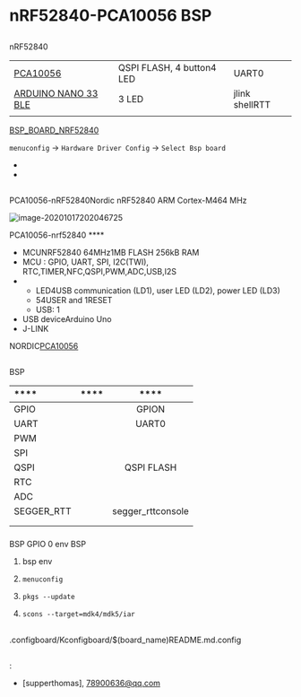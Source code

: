 # nRF52840-PCA10056 BSP

## 

nRF52840



|                                                |                 |                                 |
| ------------------------------------------------------------ | --------------------------- | ----------------------------------- |
| [PCA10056](https://www.nordicsemi.com/Software-and-tools/Development-Kits/nRF52840-DK) | QSPI FLASH, 4 button4 LED | UART0                               |
| [ARDUINO NANO 33 BLE](https://store.arduino.cc/usa/nano-33-ble-sense-with-headers) | 3 LED                       | jlink shellRTT  |
|                                                              |                             |                                     |

[BSP_BOARD_NRF52840](https://github.com/supperthomas/BSP_BOARD_NRF52840)

`menuconfig` -> `Hardware Driver Config` -> `Select Bsp board`





- 
- 

## 

PCA10056-nRF52840Nordic nRF52840 ARM Cortex-M464 MHz



![image-20201017202046725](../docs/images/nrf52840.png)

PCA10056-nrf52840  **** 

- MCUNRF52840 64MHz1MB FLASH 256kB RAM
- MCU : GPIO, UART, SPI, I2C(TWI), RTC,TIMER,NFC,QSPI,PWM,ADC,USB,I2S
- 
  - LED4USB communication (LD1), user LED (LD2), power LED (LD3) 
  - 54USER and 1RESET 
  - USB:   1
- USB deviceArduino Uno 
-  J-LINK 

NORDIC[PCA10056](https://www.nordicsemi.com/Software-and-tools/Development-Kits/nRF52840-DK)



## 

 BSP 

| **** | **** |          ****           |
| :----------- | :----------: | :-------------------------: |
| GPIO         |          |            GPION            |
| UART         |          |            UART0            |
| PWM          |          |                         |
| SPI          |          |                         |
| QSPI         |          |   QSPI FLASH    |
| RTC          |          |                             |
| ADC          |          |                             |
| SEGGER_RTT   |          | segger_rttconsole |
|              |              |                             |
|              |              |                             |



### 

 BSP  GPIO   0  env  BSP 

1.  bsp  env 

2. `menuconfig`

3. `pkgs --update`

4. `scons --target=mdk4/mdk5/iar` 



## 

.configboard/Kconfigboard/$(board_name)README.md.config

## 

## 

:

-  [supperthomas], <78900636@qq.com>